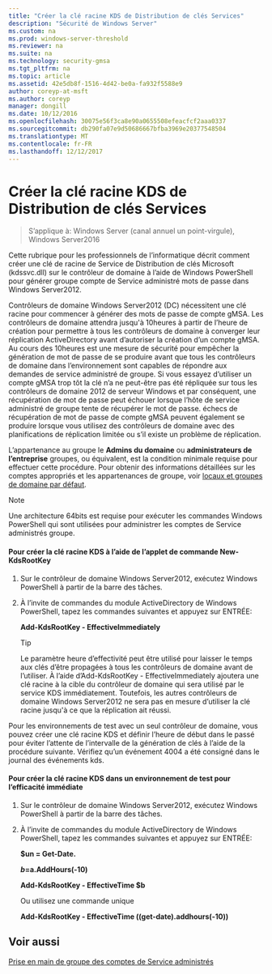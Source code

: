 ```yaml
---
title: "Créer la clé racine KDS de Distribution de clés Services"
description: "Sécurité de Windows Server"
ms.custom: na
ms.prod: windows-server-threshold
ms.reviewer: na
ms.suite: na
ms.technology: security-gmsa
ms.tgt_pltfrm: na
ms.topic: article
ms.assetid: 42e5db8f-1516-4d42-be0a-fa932f5588e9
author: coreyp-at-msft
ms.author: coreyp
manager: dongill
ms.date: 10/12/2016
ms.openlocfilehash: 30075e56f3ca8e90a0655508efeacfcf2aaa0337
ms.sourcegitcommit: db290fa07e9d50686667bfba3969e20377548504
ms.translationtype: MT
ms.contentlocale: fr-FR
ms.lasthandoff: 12/12/2017
---
```

# <a name="create-the-key-distribution-services-kds-root-key"></a>Créer la clé racine KDS de Distribution de clés Services

>S’applique à: Windows Server (canal annuel un point-virgule), Windows Server2016

Cette rubrique pour les professionnels de l’informatique décrit comment créer une clé de racine de Service de Distribution de clés Microsoft (kdssvc.dll) sur le contrôleur de domaine à l’aide de Windows PowerShell pour générer groupe compte de Service administré mots de passe dans Windows Server2012.

 Contrôleurs de domaine Windows Server2012 (DC) nécessitent une clé racine pour commencer à générer des mots de passe de compte gMSA. Les contrôleurs de domaine attendra jusqu'à 10heures à partir de l’heure de création pour permettre à tous les contrôleurs de domaine à converger leur réplication ActiveDirectory avant d’autoriser la création d’un compte gMSA. Au cours des 10heures est une mesure de sécurité pour empêcher la génération de mot de passe de se produire avant que tous les contrôleurs de domaine dans l’environnement sont capables de répondre aux demandes de service administré de groupe.  Si vous essayez d’utiliser un compte gMSA trop tôt la clé n’a ne peut-être pas été répliquée sur tous les contrôleurs de domaine 2012 de serveur Windows et par conséquent, une récupération de mot de passe peut échouer lorsque l’hôte de service administré de groupe tente de récupérer le mot de passe. échecs de récupération de mot de passe de compte gMSA peuvent également se produire lorsque vous utilisez des contrôleurs de domaine avec des planifications de réplication limitée ou s’il existe un problème de réplication.

L’appartenance au groupe le **Admins du domaine** ou **administrateurs de l’entreprise** groupes, ou équivalent, est la condition minimale requise pour effectuer cette procédure. Pour obtenir des informations détaillées sur les comptes appropriés et les appartenances de groupe, voir [locaux et groupes de domaine par défaut](https://technet.microsoft.com/library/dd728026(WS.10).aspx).

> [!NOTE]
> Une architecture 64bits est requise pour exécuter les commandes Windows PowerShell qui sont utilisées pour administrer les comptes de Service administrés groupe.

#### <a name="to-create-the-kds-root-key-using-the-new-kdsrootkey-cmdlet"></a>Pour créer la clé racine KDS à l’aide de l’applet de commande New-KdsRootKey

1.  Sur le contrôleur de domaine Windows Server2012, exécutez Windows PowerShell à partir de la barre des tâches.

2.  À l’invite de commandes du module ActiveDirectory de Windows PowerShell, tapez les commandes suivantes et appuyez sur ENTRÉE:

    **Add-KdsRootKey - EffectiveImmediately**

    > [!TIP]
    > Le paramètre heure d’effectivité peut être utilisé pour laisser le temps aux clés d’être propagées à tous les contrôleurs de domaine avant de l’utiliser. À l’aide d’Add-KdsRootKey - EffectiveImmediately ajoutera une clé racine à la cible du contrôleur de domaine qui sera utilisé par le service KDS immédiatement. Toutefois, les autres contrôleurs de domaine Windows Server2012 ne sera pas en mesure d’utiliser la clé racine jusqu'à ce que la réplication ait réussi.

Pour les environnements de test avec un seul contrôleur de domaine, vous pouvez créer une clé racine KDS et définir l’heure de début dans le passé pour éviter l’attente de l’intervalle de la génération de clés à l’aide de la procédure suivante. Vérifiez qu’un événement 4004 a été consigné dans le journal des événements kds.

#### <a name="to-create-the-kds-root-key-in-a-test-environment-for-immediate-effectiveness"></a>Pour créer la clé racine KDS dans un environnement de test pour l’efficacité immédiate

1.  Sur le contrôleur de domaine Windows Server2012, exécutez Windows PowerShell à partir de la barre des tâches.

2.  À l’invite de commandes du module ActiveDirectory de Windows PowerShell, tapez les commandes suivantes et appuyez sur ENTRÉE:

    **$un = Get-Date.**

    **$b=$a.AddHours(-10)**

    **Add-KdsRootKey - EffectiveTime $b**

    Ou utilisez une commande unique

    **Add-KdsRootKey - EffectiveTime ((get-date).addhours(-10))**

## <a name="see-also"></a>Voir aussi
[Prise en main de groupe des comptes de Service administrés](getting-started-with-group-managed-service-accounts.md)


